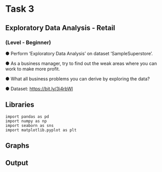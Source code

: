 # Task 3

##    Exploratory Data Analysis - Retail

###     (Level - Beginner)

● Perform ‘Exploratory Data Analysis’ on dataset ‘SampleSuperstore’.

● As a business manager, try to find out the weak areas where you can work to make more profit.

● What all business problems you can derive by exploring the data?

● Dataset: https://bit.ly/3i4rbWl


## Libraries
~~~
import pandas as pd
import numpy as np
import seaborn as sns
import matplotlib.pyplot as plt
~~~
## Graphs

## Output

